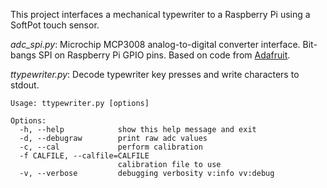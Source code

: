 This project interfaces a mechanical typewriter to a Raspberry Pi using a SoftPot touch sensor. 

*adc_spi.py*:
Microchip MCP3008 analog-to-digital converter interface. Bit-bangs SPI on Raspberry Pi GPIO pins. Based on code from [Adafruit](http://learn.adafruit.com/reading-a-analog-in-and-controlling-audio-volume-with-the-raspberry-pi/overview).

*ttypewriter.py*:
Decode typewriter key presses and write characters to stdout.

```
Usage: ttypewriter.py [options]

Options:
  -h, --help            show this help message and exit
  -d, --debugraw        print raw adc values
  -c, --cal             perform calibration
  -f CALFILE, --calfile=CALFILE
                        calibration file to use
  -v, --verbose         debugging verbosity v:info vv:debug
```
